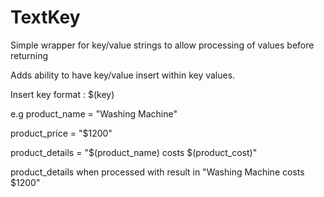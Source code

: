 TextKey
=======

Simple wrapper for key/value strings to allow processing of values before returning

Adds ability to have key/value insert within key values.

Insert key format : $(key)

e.g
product_name = "Washing Machine"

product_price = "$1200"

product_details = "$(product_name) costs $(product_cost)"


product_details when processed with result in "Washing Machine costs $1200"
